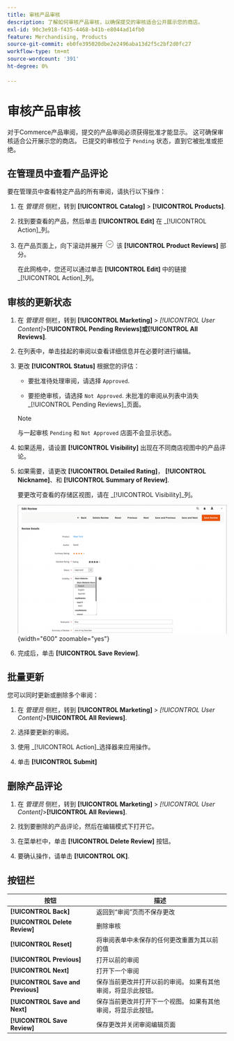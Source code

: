```yaml
---
title: 审核产品审核
description: 了解如何审核产品审核，以确保提交的审核适合公开展示您的商店。
exl-id: 90c3e918-f435-4468-b41b-e8044ad14fb0
feature: Merchandising, Products
source-git-commit: eb0fe395020dbe2e2496aba13d2f5c2bf2d0fc27
workflow-type: tm+mt
source-wordcount: '391'
ht-degree: 0%

---
```


# 审核产品审核

对于Commerce产品审阅，提交的产品审阅必须获得批准才能显示。 这可确保审核适合公开展示您的商店。 已提交的审核位于 `Pending` 状态，直到它被批准或拒绝。

## 在管理员中查看产品评论

要在管理员中查看特定产品的所有审阅，请执行以下操作：

1. 在 _管理员_ 侧栏，转到 **[!UICONTROL Catalog]** > **[!UICONTROL Products]**.

1. 找到要查看的产品，然后单击 **[!UICONTROL Edit]** 在 _[!UICONTROL Action]_列。

1. 在产品页面上，向下滚动并展开 ![扩展选择器](../assets/icon-display-expand.png) 该 **[!UICONTROL Product Reviews]** 部分。

   在此网格中，您还可以通过单击 **[!UICONTROL Edit]** 中的链接 _[!UICONTROL Action]_列。

## 审核的更新状态

1. 在 _管理员_ 侧栏，转到 **[!UICONTROL Marketing]** > _[!UICONTROL User Content]_>**[!UICONTROL Pending Reviews]**或&#x200B;**[!UICONTROL All Reviews]**.

1. 在列表中，单击挂起的审阅以查看详细信息并在必要时进行编辑。

1. 更改 **[!UICONTROL Status]** 根据您的评估：

   - 要批准待处理审阅，请选择 `Approved`.

   - 要拒绝审核，请选择 `Not Approved`. 未批准的审阅从列表中消失 _[!UICONTROL Pending Reviews]_页面。

   >[!NOTE]
   >
   >与一起审核 `Pending` 和 `Not Approved` 店面不会显示状态。

1. 如果适用，请设置 **[!UICONTROL Visibility]** 出现在不同商店视图中的产品评论。

1. 如果需要，请更改 **[!UICONTROL Detailed Rating]**， **[!UICONTROL Nickname]**、和 **[!UICONTROL Summary of Review]**.

   要更改可查看的存储区视图，请在 _[!UICONTROL Visibility]_列。

   ![编辑审阅页面](./assets/edit-review-page.png){width="600" zoomable="yes"}

1. 完成后，单击 **[!UICONTROL Save Review]**.

## 批量更新

您可以同时更新或删除多个审阅：

1. 在 _管理员_ 侧栏，转到 **[!UICONTROL Marketing]** > _[!UICONTROL User Content]_>**[!UICONTROL All Reviews]**.

1. 选择要更新的审阅。

1. 使用 _[!UICONTROL Action]_选择器来应用操作。

1. 单击 **[!UICONTROL Submit]**

## 删除产品评论

1. 在 _管理员_ 侧栏，转到 **[!UICONTROL Marketing]** > _[!UICONTROL User Content]_>**[!UICONTROL All Reviews]**.

1. 找到要删除的产品评论，然后在编辑模式下打开它。

1. 在菜单栏中，单击 **[!UICONTROL Delete Review]** 按钮。

1. 要确认操作，请单击 **[!UICONTROL OK]**.

## 按钮栏

| 按钮 | 描述 |
|----------|--------------|
| **[!UICONTROL Back]** | 返回到“审阅”页而不保存更改 |
| **[!UICONTROL Delete Review]** | 删除审核 |
| **[!UICONTROL Reset]** | 将审阅表单中未保存的任何更改重置为其以前的值 |
| **[!UICONTROL Previous]** | 打开以前的审阅 |
| **[!UICONTROL Next]** | 打开下一个审阅 |
| **[!UICONTROL Save and Previous]** | 保存当前更改并打开以前的审阅。 如果有其他审阅，将显示此按钮。 |
| **[!UICONTROL Save and Next]** | 保存当前更改并打开下一个视图。 如果有其他审阅，将显示此按钮。 |
| **[!UICONTROL Save Review]** | 保存更改并关闭审阅编辑页面 |
